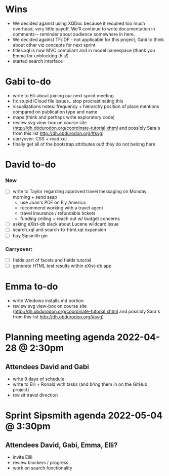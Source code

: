 # Wins
- We decided against using XQDoc because it required too much overhead, very little payoff. We'll continue to write documentation in comments-- reminder about audience somewhere in here.
- We decided against TF/IDF - not applicable for this project, Gabi to think about other viz concepts for next sprint
- titles.xql is now MVC compliant and in model namespace (thank you Emma for unblocking this!)
- started search interface

# Gabi to-do
- write to Elli about joining our next sprint meeting
- fix stupid iCloud file issues...stop procrastinating this
- visualizations notes: frequency + hierarchy position of place mentions compared on publication type and name
- maps (think and perhaps write exploratory code)
- review svg view-box on course site (http://dh.obdurodon.org/coordinate-tutorial.xhtml and possibly Sara's from this list http://dh.obdurodon.org/#svg)
- carryover: CSS + read.xql
- finally get all of the bootstrap attributes out! they do not belong here

# David to-do
### New
- [ ] write to Taylor regarding approved travel messaging on Monday morning + send asap
    - use Joan's PDF on Fly America
    - recommend working with a travel agent
    - travel insurance / refundable tickets
    - funding ceiling + reach out w/ budget concerns
- [ ] asking eXist-db slack about Lucene wildcard issue
- [ ] search.xql and search-to-html.xql expansion
- [ ]  buy Sipsmith gin
### Carryover:
- [ ] fields part of facets and fields tutorial
- [ ] generate HTML test results within eXist-db app

# Emma to-do
- write Windows installs.md portion
- review svg view-box on course site (http://dh.obdurodon.org/coordinate-tutorial.xhtml and possibly Sara's from this list http://dh.obdurodon.org/#svg)

# Planning meeting agenda 2022-04-28 @ 2:30pm
## Attendees David and Gabi
- write 9 days of schedule
- write to Elli + Ronald with tasks (and bring them in on the GitHub project)
- revisit travel direction

# Sprint Sipsmith agenda 2022-05-04 @ 3:30pm
## Attendees David, Gabi, Emma, Elli?
- invite Elli!
- review blockers / progress
- work on search functionality
